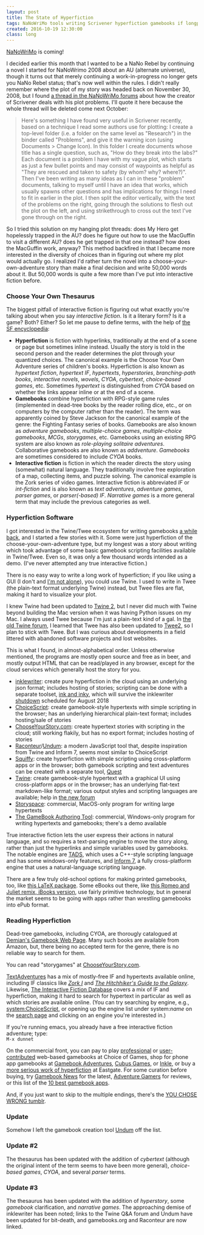 ```yaml
---
layout: post
title: The State of Hyperfiction
tags: NaNoWriMo tools writing Scrivener hyperfiction gamebooks if longpost
created: 2016-10-19 12:30:00
class: long
---
```

[NaNoWriMo](http://nanowrimo.org) is coming!  

I decided earlier this month that I wanted to be a NaNo Rebel by continuing a novel I started for NaNoWrimo 2008 about an AU (alternate universe), though it turns out that merely continuing a work-in-progress no longer gets you NaNo Rebel status; that's now well within the rules.  I didn't really remember where the plot of my story was headed back on November 30, 2008, but I found [a thread in the NaNoWriMo forums](http://nanowrimo.org/forum_comments/6320705) about how the creator of Scrivener deals with his plot problems.  I'll quote it here because the whole thread will be deleted come next October:

> Here's something I have found very useful in Scrivener recently, based on a technique I read some authors use for plotting: I create a top-level folder (i.e. a folder on the same level as "Research") in the binder called "Problems", and give it the warning icon (using Documents > Change Icon). In this folder I create documents whose title has a single question, such as, "How do they break into the labs?" Each document is a problem I have with my vague plot, which starts as just a few bullet points and may consist of waypoints as helpful as "They are rescued and taken to safety (by whom? why? where?)". Then I've been writing as many ideas as I can in these "problem" documents, talking to myself until I have an idea that works, which usually spawns other questions and has implications for things I need to fit in earlier in the plot. I then split the editor vertically, with the text of the problems on the right, going through the solutions to flesh out the plot on the left, and using strikethrough to cross out the text I've gone through on the right.

So I tried this solution on my hanging plot threads:  does My Hero get hopelessly trapped in the AU?  does he figure out how to use the MacGuffin to visit a different AU?  does he get trapped in that one instead?  how does the MacGuffin work, anyway?  This method backfired in that I became more interested in the diversity of choices than in figuring out where my plot would actually go.  I realized I'd rather turn the novel into a choose-your-own-adventure story than make a final decision and write 50,000 words about it.  But 50,000 words is quite a few more than I've put into interactive fiction before.

### Choose Your Own Thesaurus

The biggest pitfall of interactive fiction is figuring out what exactly you're talking about when you say *interactive fiction*.  Is it a literary form?  Is it a game?  Both?  Either?  So let me pause to define terms, with the help of [the SF encyclopedia](http://www.sf-encyclopedia.com/entry/gamebook):

* **Hyperfiction** is fiction with hyperlinks, traditionally at the end of a scene or page but sometimes inline instead.  Usually the story is told in the second person and the reader determines the plot through your quantized choices.  The canonical example is the Choose Your Own Adventure series of children's books.  Hyperfiction is also known as *hypertext fiction*, *hypertext IF*, *hypertexts*, *hyperstories*, *branching-path books*, *interactive novels*, *wovels*, *CYOA*, *cybertext*, *choice-based games*, etc.  Sometimes *hypertext* is distinguished from *CYOA* based on whether the links appear inline or at the end of a scene.
* **Gamebooks** combine hyperfiction with RPG-style game rules (implemented in dead-tree books by the reader rolling dice, etc., or on computers by the computer rather than the reader).  The term was apparently coined by Steve Jackson for the canonical example of the genre:  the Fighting Fantasy series of books.  Gamebooks are also known as *adventure gamebooks*, *multiple-choice games*, *multiple-choice gamebooks*, *MCGs*, *storygames*, etc.  Gamebooks using an existing RPG system are also known as *role-playing solitaire adventures*.  Collaborative gamebooks are also known as *addventure*.  *Gamebooks* are sometimes considered to include *CYOA* books.
* **Interactive fiction** is fiction in which the reader directs the story using (somewhat) natural language.  They traditionally involve free exploration of a map, collecting items, and puzzle solving.  The canonical example is the Zork series of video games.  Interactive fiction is abbreviated *IF* or *int-fiction* and is also known as *text adventures*, *adventure games*, *parser games*, or *parser(-based) IF*.  *Narrative games* is a more general term that may include the previous categories as well.

### Hyperfiction Software

I got interested in the Twine/Twee ecosystem for writing gamebooks [a while back](/blog/2009/07/13/twine-and-twee/), and I started a few stories with it.  Some were just hyperfiction of the choose-your-own-adventure type, but my longest was a story about writing which took advantage of some basic gamebook scripting facilities available in Twine/Twee.  Even so, it was only a few thousand words intended as a demo.  (I've never attempted any true interactive fiction.)

There is no easy way to write a long work of hyperfiction; if you like using a GUI (I don't and [I'm not alone](https://twinery.org/forum/discussion/7474/using-external-ide)), you could use Twine.  I used to write in Twee (the plain-text format underlying Twine) instead, but Twee files are flat, making it hard to visualize your plot.

I knew Twine had been updated to [Twine 2](https://twinery.org), but I never did much with Twine beyond building the Mac version when it was having Python issues on my Mac.  I always used Twee because I'm just a plain-text kind of a gal.  In [the old Twine forum](https://twinery.org/forum/), I learned that Twee has also been updated to [Twee2](http://twee2.danq.me), so I plan to stick with Twee.  But I was curious about developments in a field littered with abandoned software projects and lost websites.

This is what I found, in almost-alphabetical order.  Unless otherwise mentioned, the programs are mostly open source and free as in beer, and mostly output HTML that can be read/played in any browser, except for the cloud services which generally host the story for you.

* [inklewriter](http://www.inklestudios.com/inklewriter/): create pure hyperfiction in the cloud using an underlying json format; includes hosting of stories; scripting can be done with a separate toolset, [ink and inky](http://www.inklestudios.com/ink/), which will survive the inklewriter [shutdown](https://www.inklestudios.com/inklewriter/shutdown/) scheduled for August 2018
* [ChoiceScript](https://www.choiceofgames.com/make-your-own-games/choicescript-intro/): create gamebook-style hypertexts with simple scripting in the browser; has an underlying hierarchical plain-text format; includes hosting/sale of stories
* [ChooseYourStory.com](http://chooseyourstory.com): create hypertext stories with scripting in the cloud; still working flakily, but has no export format; includes hosting of stories
* [Raconteur](http://sequitur.github.io/raconteur/)/[Undum](https://github.com/idmillington/undum): a modern JavaScript tool that, despite inspiration from Twine and Inform 7, seems most similar to ChoiceScript
* [Squiffy](http://textadventures.co.uk/squiffy): create hyperfiction with simple scripting using cross-platform apps or in the browser; both gamebook scripting and text adventures can be created with a separate tool, [Quest](http://textadventures.co.uk/quest)
* [Twine](https://twinery.org): create gamebook-style hypertext with a graphical UI using cross-platform apps or in the browser; has an underlying flat-text markdown-like format; various output styles and scripting languages are available; help in [the new forum](https://twinery.org/questions/)
* [Storyspace](http://www.eastgate.com/storyspace/index.html): commercial, MacOS-only program for writing large hypertexts
* [The GameBook Authoring Tool](http://www.crumblyheadgames.co.uk): commercial, Windows-only program for writing hypertexts and gamebooks; there's a demo available

True interactive fiction lets the user express their actions in natural language, and so requires a text-parsing engine to move the story along, rather than just the hyperlinks and simple variables used by gamebooks.  The notable engines are [TADS](http://www.tads.org), which uses a C++-style scripting language and has some windows-only features, and [Inform 7](http://inform7.com), a fully cross-platform engine that uses a natural-language scripting language.

There are a few truly old-school options for making printed gamebooks, too, like [this LaTeX package](https://www.ctan.org/pkg/gamebook?lang=en).  Some eBooks out there, like [this Romeo and Juliet remix, iBooks version](https://itunes.apple.com/us/book/id1050853447), use fairly primitive technology, but in general the market seems to be going with apps rather than wrestling gamebooks into ePub format.

### Reading Hyperfiction

Dead-tree gamebooks, including CYOA, are thorougly catalogued at [Demian's Gamebook Web Page](https://gamebooks.org).  Many such books are available from Amazon, but, there being no accepted term for the genre, there is no reliable way to search for them.

You can read "storygames" at [ChooseYourStory.com](http://chooseyourstory.com/Stories/).

[TextAdventures](http://textadventures.co.uk) has a mix of mostly-free IF and hypertexts available online, including IF classics like [*Zork I*](http://textadventures.co.uk/games/view/5zyoqrsugeopel3ffhz_vq/zork) and [*The Hitchhiker's Guide to the Galaxy*](http://textadventures.co.uk/games/view/3cbedqimquselmanehhzxg/the-hitchhikers-guide-to-the-galaxy).  Likewise, [The Interactive Fiction Database](http://ifdb.tads.org) covers a mix of IF and hyperfiction, making it hard to search for hypertext in particular as well as which stories are available online.  (You can try searching by engine, e.g., [system:ChoiceScript](http://ifdb.tads.org/search?searchfor=system%3AChoiceScript&searchgo=Search+Games), or opening up the engine list under system:*name* on the [search page](http://ifdb.tads.org/search?game) and clicking on an engine you're interested in.)

If you're running emacs, you already have a free interactive fiction adventure; type:  
`M-x dunnet`

On the commercial front, you can pay to play [professional](https://www.choiceofgames.com/category/our-games/) or [user-contributed](https://www.choiceofgames.com/category/user-made-games/) web-based gamebooks at Choice of Games, shop for phone app gamebooks at [Gamebook Adventures](http://gamebookadventures.com/gamebooks/), [Cubus Games](http://www.cubusgames.com), or [Inkle](http://www.inklestudios.com/), or buy a [more serious work of hyperfiction](http://www.eastgate.com/catalog/Fiction.html) at Eastgate.  For some curation before buying, try [Gamebook News](http://gamebooknews.com) for the latest, [Adventure Gamers](http://www.adventuregamers.com) for reviews, or this list of the [10 best gamebook apps](http://www.tomsguide.com/us/best-gamebook-apps,review-2419.html).

And, if you just want to skip to the multiple endings, there's the [YOU CHOSE WRONG tumblr](http://youchosewrong.tumblr.com).

### Update

Somehow I left the gamebook creation tool [Undum](https://github.com/idmillington/undum) off the list.

### Update #2

The thesaurus has been updated with the addition of *cybertext* (although the original intent of the term seems to have been more general), *choice-based games*, *CYOA*, and several *parser* terms.

### Update #3

The thesaurus has been updated with the addition of *hyperstory*, some *gamebook* clarification, and *narrative games*.  The approaching demise of inklewriter has been noted; links to the Twine Q&A forum and Undum have been updated for bit-death, and gamebooks.org and Raconteur are now linked.
